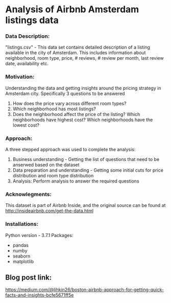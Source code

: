 # Analysis of Airbnb Amsterdam listings data

### Data Description:
"listings.csv" -  This data set contains detailed description of a listing available in the city of Amsterdam. This includes information about neighborhood, room type, price, # reviews, # review per month, last review date, availability etc. 

### Motivation: 
Understanding the data and getting insights around the pricing strategy in Amsterdam city. Specifically 3 questions to be answered 

  1) How does the price vary across different room types?
  2) Which neighborhood has most listings?
  3) Does the neighborhood affect the price of the listing? Which neighborhoods have highest cost? Which neighborhoods have the lowest cost?

### Approach:
  A three stepped approach was used to complete the analysis:
  1) Business understanding - Getting the list of questions that need to be anserwed based on the dataset
  2) Data preparation and understanding - Getting some initial cuts for price distribution and room type distribution 
  3) Analysis: Perform analysis to answer the required questions

### Acknowlegments: 
This dataset is part of Airbnb Inside, and the original source can be found at http://insideairbnb.com/get-the-data.html

### Installations:
Python version - 3.7.1
Packages:
- pandas
- numby
- seaborn
- matplotlib

## Blog post link: 
https://medium.com/@lihkin26/boston-airbnb-approach-for-getting-quick-facts-and-insights-bcfe5671ff5e
